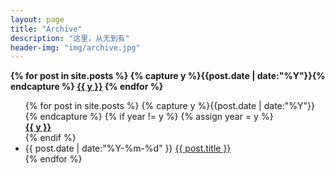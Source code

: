 ```yaml
---
layout: page
title: "Archive"
description: "这里，从无到有"
header-img: "img/archive.jpg"
---
```


<style type="text/css">
    .archive-top{
        list-style:none;
        font-weight:bold;
    }
    .listing-seperator{
        list-style:none;
        font-weight:bold;
    }
</style>

<div id='tag_cloud' class="archive-top">
{% for post in site.posts %}
  {% capture y %}{{post.date | date:"%Y"}}{% endcapture %}
  <a href="#{{ y }}" title="{{ y }}" rel="{{ post[1].size }}">{{ y }}</a>
{% endfor %}
</div>

<ul class="listing">
{% for post in site.posts %}
  {% capture y %}{{post.date | date:"%Y"}}{% endcapture %}
  {% if year != y %}
    {% assign year = y %}
    <li class="listing-seperator">
    <a href="#top" title="{{ y }}">{{ y }}</a>
    </li>
  {% endif %}
  <li class="listing-item">
    <time datetime="{{ post.date | date:"%Y-%m-%d" }}">{{ post.date | date:"%Y-%m-%d" }}</time>
    <a href="{{ post.url }}" title="{{ post.title }}">{{ post.title }}</a>
  </li>
{% endfor %}
</ul>


<script src="/media/js/jquery.tagcloud.js" type="text/javascript" charset="utf-8"></script>
<script language="javascript">
$.fn.tagcloud.defaults = {
    size: {start: 1, end: 1, unit: 'em'},
      color: {start: '#f8e0e6', end: '#ff3333'}
};

$(function () {
    $('#tag_cloud a').tagcloud();
});
</script>
